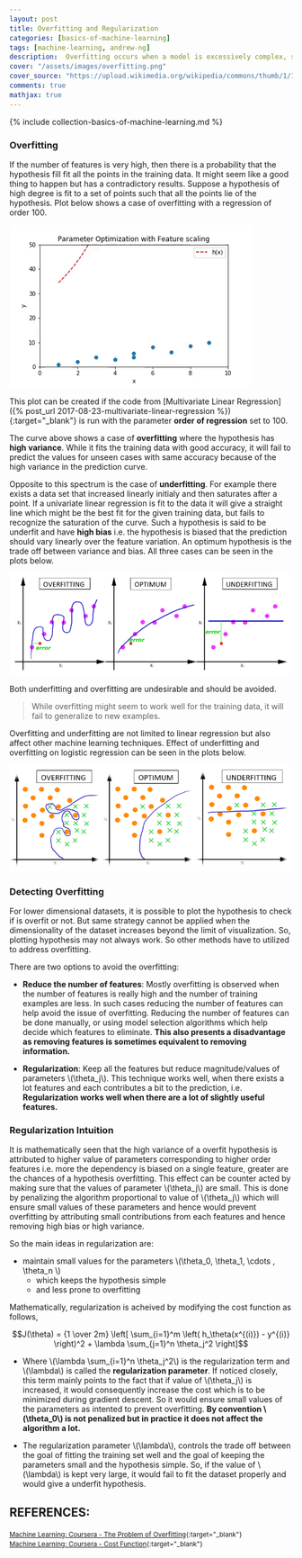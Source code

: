 ```yaml
---
layout: post
title: Overfitting and Regularization
categories: [basics-of-machine-learning]
tags: [machine-learning, andrew-ng]
description:  Overfitting occurs when a model is excessively complex, such as having too many parameters relative to the number of observations
cover: "/assets/images/overfitting.png"
cover_source: "https://upload.wikimedia.org/wikipedia/commons/thumb/1/19/Overfitting.svg/1200px-Overfitting.svg.png"
comments: true
mathjax: true
---
```


{% include collection-basics-of-machine-learning.md %}

### Overfitting
If the number of features is very high, then there is a probability that the hypothesis fill fit all the points in the training data. It might seem like a good thing to happen but has a contradictory results. Suppose a hypothesis of high degree is fit to a set of points such that all the points lie of the hypothesis. Plot below shows a case of overfitting with a regression of order 100.

![Example of overfitting](/assets/2017-09-08-overfitting-and-regularization/fig-1-overfitting-regression-of-order-100.gif?raw=true)

This plot can be created if the code from [Multivariate Linear Regression]({% post_url 2017-08-23-multivariate-linear-regression %}){:target="_blank"} is run with the parameter **order of regression** set to 100. 

The curve above shows a case of **overfitting** where the hypothesis has **high variance**. While it fits the training data with good accuracy, it will fail to predict the values for unseen cases with same accuracy because of the high variance in the prediction curve.

Opposite to this spectrum is the case of **underfitting**. For example there exists a data set that increased linearly initialy and then saturates after a point. If a univariate linear regression is fit to the data it will give a straight line which might be the best fit for the given training data, but fails to recognize the saturation of the curve. Such a hypothesis is said to be underfit and have **high bias** i.e. the hypothesis is biased that the prediction should vary linearly over the feature variation. An optimum hypothesis is the trade off between variance and bias. All three cases can be seen in the plots below.

![Example of overfitting](/assets/2017-09-08-overfitting-and-regularization/fig-2-underfit-optimum-overfit.png?raw=true)

Both underfitting and overfitting are undesirable and should be avoided. 

> While overfitting might seem to work well for the training data, it will fail to generalize to new examples.

Overfitting and underfitting are not limited to linear regression but also affect other machine learning techniques. Effect of underfitting and overfitting on logistic regression can be seen in the plots below.

![Example of overfitting](/assets/2017-09-08-overfitting-and-regularization/fig-3-underfit-optimum-overfit-logistic.png?raw=true)

### Detecting Overfitting
For lower dimensional datasets, it is possible to plot the hypothesis to check if is overfit or not. But same strategy cannot be applied when the dimensionality of the dataset increases beyond the limit of visualization. So, plotting hypothesis may not always work. So other methods have to utilized to address overfitting.

There are two options to avoid the overfitting:

* **Reduce the number of features**: Mostly overfitting is observed when the number of features is really high and the number of training examples are less. In such cases reducing the number of features can help avoid the issue of overfitting. Reducing the number of features can be done manually, or using model selection algorithms which help decide which features to eliminate. **This also presents a disadvantage as removing features is sometimes equivalent to removing information.**

* **Regularization**: Keep all the features but reduce magnitude/values of parameters \\(\theta_j\\). This technique works well, when there exists a lot features and each contributes a bit to the prediction, i.e. **Regularization works well when there are a lot of slightly useful features.**

### Regularization Intuition
It is mathematically seen that the high variance of a overfit hypothesis is attributed to higher value of parameters corresponding to higher order features i.e. more the dependency is biased on a single feature, greater are the chances of a hypothesis overfitting. This effect can be counter acted by making sure that the values of parameter \\(\theta_j\\) are small. This is done by penalizing the algorithm proportional to value of \\(\theta_j\\) which will ensure small values of these parameters and hence would prevent overfitting by attributing small contributions from each features and hence removing high bias or high variance. 

So the main ideas in regularization are:

* maintain small values for the parameters \\(\theta_0, \theta_1, \cdots , \theta_n \\)
  * which keeps the hypothesis simple
  * and less prone to overfitting

Mathematically, regularization is acheived by modifying the cost function as follows, 

$$J(\theta) = {1 \over 2m} \left[ \sum_{i=1}^m \left( h_\theta(x^{(i)}) - y^{(i)} \right)^2 + \lambda \sum_{j=1}^n \theta_j^2 \right]$$

* Where \\(\lambda \sum_{i=1}^n \theta_j^2\\) is the regularization term and \\(\lambda\\) is called the **regularization parameter**. If noticed closely, this term mainly points to the fact that if value of \\(\theta_j\\) is increased, it would consequently increase the cost which is to be minimized during gradient descent. So it would ensure small values of the parameters as intented to prevent overfitting. **By convention \\(\theta_0\\) is not penalized but in practice it does not affect the algorithm a lot.** 

* The regularization parameter \\(\lambda\\), controls the trade off between the goal of fitting the training set well and the goal of keeping the parameters small and the hypothesis simple. So, if the value of \\(\lambda\\) is kept very large, it would fail to fit the dataset properly and would give a underfit hypothesis.

## REFERENCES:

<small>[Machine Learning: Coursera - The Problem of Overfitting](https://www.coursera.org/learn/machine-learning/lecture/ACpTQ/the-problem-of-overfitting){:target="_blank"}</small><br>
<small>[Machine Learning: Coursera - Cost Function](https://www.coursera.org/learn/machine-learning/supplement/1tJlY/cost-function){:target="_blank"}</small>